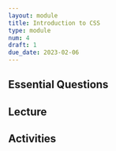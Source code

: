 ```yaml
---
layout: module
title: Introduction to CSS
type: module
num: 4
draft: 1
due_date: 2023-02-06
---
```



## Essential Questions

## Lecture

## Activities